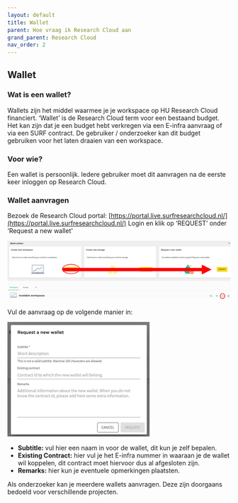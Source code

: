 ```yaml
---
layout: default
title: Wallet
parent: Hoe vraag ik Research Cloud aan
grand_parent: Research Cloud
nav_order: 2
---
```


## Wallet
### Wat is een wallet?
Wallets zijn het middel waarmee je je workspace op HU Research Cloud financiert. ‘Wallet’ is de Research Cloud term voor een bestaand budget. Het kan zijn dat je een budget hebt verkregen via een E-infra aanvraag of via een SURF contract. De gebruiker / onderzoeker kan dit budget gebruiken voor het laten draaien van een workspace. 

### Voor wie? 
Een wallet is persoonlijk. Iedere gebruiker moet dit aanvragen na de eerste keer inloggen op Research Cloud. 

### Wallet aanvragen


Bezoek de Research Cloud portal: [https://portal.live.surfresearchcloud.nl/](https://portal.live.surfresearchcloud.nl/)
Login en klik op ‘REQUEST’ onder ‘Request a new wallet'

![](/assets/how-wallet-1.png)

Vul de aanvraag op de volgende manier in:

![](/assets/how-wallet-2.png)

-   **Subtitle:** vul hier een naam in voor de wallet, dit kun je zelf bepalen.
-   **Existing Contract:** hier vul je het E-infra nummer in waaraan je de wallet wil koppelen, dit contract moet hiervoor dus al afgesloten zijn.
-   **Remarks:** hier kun je eventuele opmerkingen plaatsten.

Als onderzoeker kan je meerdere wallets aanvragen. Deze zijn doorgaans bedoeld voor verschillende projecten.